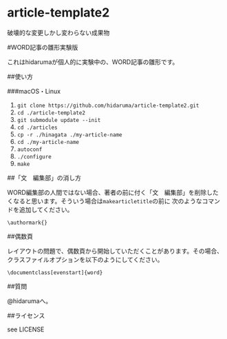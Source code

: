 # article-template2
破壊的な変更しかし変わらない成果物

#WORD記事の雛形実験版

これはhidarumaが個人的に実験中の、WORD記事の雛形です。

##使い方

###macOS・Linux

1. `git clone https://github.com/hidaruma/article-template2.git`
2. `cd ./article-template2`
3. `git submodule update --init`
4. `cd ./articles`
5. `cp -r ./hinagata ./my-article-name`
6. `cd ./my-article-name`
7. `autoconf`
8. `./configure`
9. `make`

##「文　編集部」の消し方

WORD編集部の人間ではない場合、著者の前に付く「文　編集部」を削除したくなると思います。そういう場合は`makearticletitle`の前に
次のようなコマンドを追加してください。

```TeX
\authormark{}
```

##偶数頁

レイアウトの問題で、偶数頁から開始していただくことがあります。その場合、クラスファイルオプションを以下のようにしてください。

```TeX
\documentclass[evenstart]{word}
```

##質問

@hidarumaへ。

##ライセンス

see LICENSE